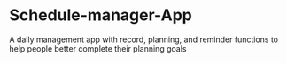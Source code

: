 # Schedule-manager-App
A daily management app with record, planning, and reminder functions to help people better complete their planning goals
